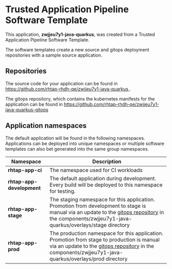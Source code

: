 # Trusted Application Pipeline Software Template

This application, **zwjjeu7y1-java-quarkus**, was created from a Trusted Application Pipeline Software Template.

The software templates create a new source and gitops deployment repositories with a sample source application. 

## Repositories

The source code for your application can be found in [https://github.com/rhtap-rhdh-qe/zwjjeu7y1-java-quarkus ](https://github.com/rhtap-rhdh-qe/zwjjeu7y1-java-quarkus ).
 
The gitops repository, which contains the kubernetes manifests for the application can be found in 
[https://github.com/rhtap-rhdh-qe/zwjjeu7y1-java-quarkus-gitops ](https://github.com/rhtap-rhdh-qe/zwjjeu7y1-java-quarkus-gitops ) 

## Application namespaces 

The default application will be found in the following namespaces. Applications can be deployed into unique namespaces or multiple software templates can also bet generated into the same group namespaces.  

|  Namespace   |  Description   |  
| -------- | -------- |
| **rhtap-app-ci** | The namespace used for CI workloads |
| **rhtap-app-development** | The default application during development. Every build will be deployed to this namespace for testing. |
| **rhtap-app-stage** | The staging namespace for this application. Promotion from development to stage is manual via an update to the [gitops repository](https://github.com/rhtap-rhdh-qe/zwjjeu7y1-java-quarkus-gitops ) in the components/zwjjeu7y1-java-quarkus/overlays/stage directory |
| **rhtap-app-prod** | The production namespace for this application. Promotion from stage to production is manual via an update to the [gitops repository](https://github.com/rhtap-rhdh-qe/zwjjeu7y1-java-quarkus-gitops ) in the components/zwjjeu7y1-java-quarkus/overlays/prod directory |